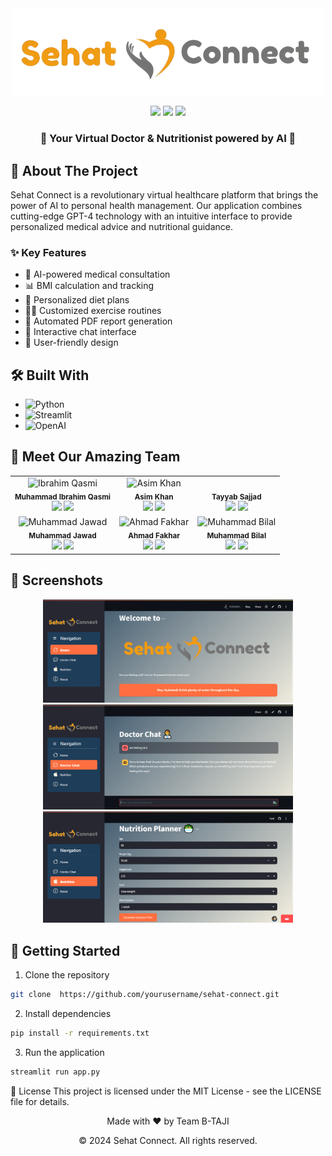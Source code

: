 <div align="center">
  <img src="https://raw.githubusercontent.com/devtayyabsajjad/Sehat-Connect/refs/heads/main/logo-removebg--preview.png" alt="Sehat Connect Logo" width="500"/>
  
  <p align="center">
    <img src="https://img.shields.io/badge/Python-3776AB?style=for-the-badge&logo=python&logoColor=white" />
    <img src="https://img.shields.io/badge/Streamlit-FF4B4B?style=for-the-badge&logo=Streamlit&logoColor=white" />
    <img src="https://img.shields.io/badge/OpenAI-412991?style=for-the-badge&logo=openai&logoColor=white" />
  </p>
</div>

<div align="center">
  <h3>🌟 Your Virtual Doctor & Nutritionist powered by AI 🌟</h3>
</div>

## 🚀 About The Project

Sehat Connect is a revolutionary virtual healthcare platform that brings the power of AI to personal health management. Our application combines cutting-edge GPT-4 technology with an intuitive interface to provide personalized medical advice and nutritional guidance.

### ✨ Key Features

- 🤖 AI-powered medical consultation
- 📊 BMI calculation and tracking
- 🥗 Personalized diet plans
- 🏋️‍♂️ Customized exercise routines
- 📝 Automated PDF report generation
- 💬 Interactive chat interface
- 📱 User-friendly design

## 🛠️ Built With

- ![Python](https://img.shields.io/badge/Python-3.8+-blue?style=flat-square&logo=python)
- ![Streamlit](https://img.shields.io/badge/Streamlit-Latest-red?style=flat-square&logo=streamlit)
- ![OpenAI](https://img.shields.io/badge/GPT--4-API-green?style=flat-square&logo=openai)

## 👥 Meet Our Amazing Team

<table align="center">
  <tr>
    <td align="center">
      <img src="https://media.licdn.com/dms/image/v2/D4D03AQFSX9z8C2gRTg/profile-displayphoto-shrink_800_800/profile-displayphoto-shrink_800_800/0/1722410662066?e=1735776000&v=beta&t=ycgHQ0eCvpjEak9WUUIha1-x--_tgJGWsXxF-hnMGyk" width="100px;" alt="Ibrahim Qasmi"/><br />
      <sub><b>Muhammad Ibrahim Qasmi</b></sub><br />
      <a href="https://github.com/muhammadibrahim313"><img src="https://img.shields.io/badge/GitHub-100000?style=for-the-badge&logo=github&logoColor=white" width="70px"></a>
      <a href="https://www.linkedin.com/in/muhammad-ibrahim-qasmi-9876a1297/"><img src="https://img.shields.io/badge/LinkedIn-0077B5?style=for-the-badge&logo=linkedin&logoColor=white" width="70px"></a>
    </td>
    <td align="center">
      <img src="https://media.licdn.com/dms/image/v2/D4D03AQGluxA_ik6tyA/profile-displayphoto-shrink_800_800/profile-displayphoto-shrink_800_800/0/1728585802329?e=1735776000&v=beta&t=JHbLAbAVXJ0O-Blvn29orHEGXKUKntah-k3Mz7vf_Hc" width="100px;" alt="Asim Khan"/><br />
      <sub><b>Asim Khan</b></sub><br />
      <a href="https://github.com/Asimbaloch"><img src="https://img.shields.io/badge/GitHub-100000?style=for-the-badge&logo=github&logoColor=white" width="70px"></a>
      <a href="https://www.linkedin.com/in/asim-khan-baloch/"><img src="https://img.shields.io/badge/LinkedIn-0077B5?style=for-the-badge&logo=linkedin&logoColor=white" width="70px"></a>
    </td>
    <td align="center">
      <img src=""/><br />
      <sub><b>Tayyab Sajjad</b></sub><br />
      <a href="https://github.com/tayyabsajjad"><img src="https://img.shields.io/badge/GitHub-100000?style=for-the-badge&logo=github&logoColor=white" width="70px"></a>
      <a href="https://linkedin.com/in/tayyabsajjad"><img src="https://img.shields.io/badge/LinkedIn-0077B5?style=for-the-badge&logo=linkedin&logoColor=white" width="70px"></a>
    </td>
  </tr>
  <tr>
    <td align="center">
      <img src="https://github.com/muhammadjawad.png" width="100px;" alt="Muhammad Jawad"/><br />
      <sub><b>Muhammad Jawad</b></sub><br />
      <a href="https://github.com/muhammadjawad"><img src="https://img.shields.io/badge/GitHub-100000?style=for-the-badge&logo=github&logoColor=white" width="70px"></a>
      <a href="https://linkedin.com/in/muhammadjawad"><img src="https://img.shields.io/badge/LinkedIn-0077B5?style=for-the-badge&logo=linkedin&logoColor=white" width="70px"></a>
    </td>
    <td align="center">
      <img src="https://media.licdn.com/dms/image/v2/D5603AQGna-FRibZYXw/profile-displayphoto-shrink_800_800/profile-displayphoto-shrink_800_800/0/1710361402580?e=1735776000&v=beta&t=T9377zLifYhns1ReLAk0bxi_TtY1cWlnJLqARLfLNnU" width="100px;" alt="Ahmad Fakhar"/><br />
      <sub><b>Ahmad Fakhar</b></sub><br />
      <a href="https://github.com/ahmadfakhar"><img src="https://img.shields.io/badge/GitHub-100000?style=for-the-badge&logo=github&logoColor=white" width="70px"></a>
      <a href="https://www.linkedin.com/in/ahmad-fakhar-357742258/"><img src="https://img.shields.io/badge/LinkedIn-0077B5?style=for-the-badge&logo=linkedin&logoColor=white" width="70px"></a>
    </td>
    <td align="center">
      <img src="https://media.licdn.com/dms/image/v2/D4E03AQFyK8SIQkAFpA/profile-displayphoto-shrink_800_800/profile-displayphoto-shrink_800_800/0/1688370356823?e=1735776000&v=beta&t=1Uo6GsirXGHBxUzxrjJ77x6xBB4uduHmV5uyDaRK5Nw" width="100px;" alt="Muhammad Bilal"/><br />
      <sub><b>Muhammad Bilal</b></sub><br />
      <a href="https://github.com/bilal77511"><img src="https://img.shields.io/badge/GitHub-100000?style=for-the-badge&logo=github&logoColor=white" width="70px"></a>
      <a href="https://www.linkedin.com/in/muhammad-bilal-a75782280/"><img src="https://img.shields.io/badge/LinkedIn-0077B5?style=for-the-badge&logo=linkedin&logoColor=white" width="70px"></a>
    </td>
  </tr>
</table>

## 📱 Screenshots

<div align="center">
  <img src="https://github.com/devtayyabsajjad/Sehat-Connect/blob/main/ss/Capture1.PNG?raw=true" width="400" />
  <img src="https://github.com/devtayyabsajjad/Sehat-Connect/blob/main/ss/Capture2.PNG?raw=true" width="400" />
  <img src="https://github.com/devtayyabsajjad/Sehat-Connect/blob/main/ss/Capture3.PNG?raw=true" width="400" />
</div>

## 🚀 Getting Started

1. Clone the repository
```bash
git clone  https://github.com/yourusername/sehat-connect.git
```
2. Install dependencies
```bash
pip install -r requirements.txt
```
3. Run the application
```bash
streamlit run app.py
```
📄 License
This project is licensed under the MIT License - see the LICENSE file for details.

<div align="center"> <p>Made with ❤️ by Team B-TAJI</p> <p>© 2024 Sehat Connect. All rights reserved.</p> </div> 
